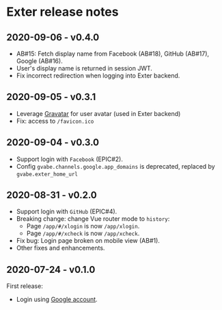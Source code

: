 # Exter release notes

## 2020-09-06 - v0.4.0

- AB#15: Fetch display name from Facebook (AB#18), GitHub (AB#17), Google (AB#16).
- User's display name is returned in session JWT.
- Fix incorrect redirection when logging into Exter backend.

## 2020-09-05 - v0.3.1

- Leverage [Gravatar](https://gravatar.com/) for user avatar (used in Exter backend)
- Fix: access to `/favicon.ico`

## 2020-09-04 - v0.3.0

- Support login with `Facebook` (EPIC#2).
- Config `gvabe.channels.google.app_domains` is deprecated, replaced by `gvabe.exter_home_url`

## 2020-08-31 - v0.2.0

- Support login with `GitHub` (EPIC#4).
- Breaking change: change Vue router mode to `history`:
  - Page `/app/#/xlogin` is now `/app/xlogin`.
  - Page `/app/#/xcheck` is now `/app/xcheck`.
- Fix bug: Login page broken on mobile view (AB#1).
- Other fixes and enhancements.

## 2020-07-24 - v0.1.0

First release:

- Login using [Google account](https://www.google.com/account/about/).

